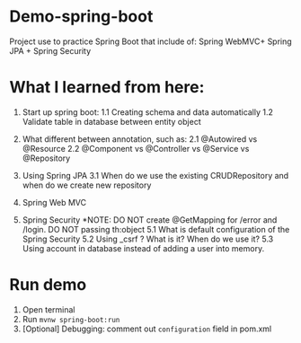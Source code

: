 # Demo-spring-boot
Project use to practice Spring Boot that include of: Spring WebMVC+ Spring JPA + Spring Security

# What I learned from here:

1. Start up spring boot: 
 1.1 Creating schema and data automatically
 1.2 Validate table in database between entity object

2. What different between annotation, such as:
 2.1 @Autowired vs @Resource
 2.2 @Component vs @Controller vs @Service vs @Repository

3. Using Spring JPA
 3.1 When do we use the existing CRUDRepository and when do we create new repository
 
4. Spring Web MVC

5. Spring Security
 *NOTE: DO NOT create @GetMapping for /error and /login. DO NOT passing th:object
 5.1 What is default configuration of the Spring Security
 5.2 Using _csrf ? What is it? When do we use it?
 5.3 Using account in database instead of adding a user into memory.
  
# Run demo
1. Open terminal
2. Run `mvnw spring-boot:run`
3. [Optional] Debugging: comment out `configuration` field in pom.xml
